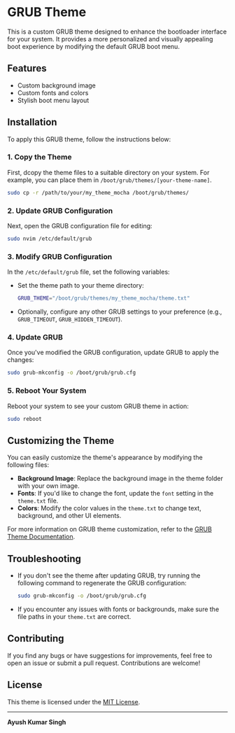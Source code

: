 # GRUB Theme

This is a custom GRUB theme designed to enhance the bootloader interface for your system. It provides a more personalized and visually appealing boot experience by modifying the default GRUB boot menu.

## Features

- Custom background image
- Custom fonts and colors
- Stylish boot menu layout

## Installation

To apply this GRUB theme, follow the instructions below:

### 1. Copy the Theme

First, dcopy the theme files to a suitable directory on your system. For example, you can place them in `/boot/grub/themes/[your-theme-name]`.

```bash
sudo cp -r /path/to/your/my_theme_mocha /boot/grub/themes/
```

### 2. Update GRUB Configuration

Next, open the GRUB configuration file for editing:

```bash
sudo nvim /etc/default/grub
```

### 3. Modify GRUB Configuration

In the `/etc/default/grub` file, set the following variables:

- Set the theme path to your theme directory:

  ```bash
  GRUB_THEME="/boot/grub/themes/my_theme_mocha/theme.txt"
  ```

- Optionally, configure any other GRUB settings to your preference (e.g., `GRUB_TIMEOUT`, `GRUB_HIDDEN_TIMEOUT`).

### 4. Update GRUB

Once you've modified the GRUB configuration, update GRUB to apply the changes:

  ```bash
  sudo grub-mkconfig -o /boot/grub/grub.cfg
  ```

### 5. Reboot Your System

Reboot your system to see your custom GRUB theme in action:

```bash
sudo reboot
```

## Customizing the Theme

You can easily customize the theme's appearance by modifying the following files:

- **Background Image**: Replace the background image in the theme folder with your own image.
- **Fonts**: If you'd like to change the font, update the `font` setting in the `theme.txt` file.
- **Colors**: Modify the color values in the `theme.txt` to change text, background, and other UI elements.

For more information on GRUB theme customization, refer to the [GRUB Theme Documentation](https://www.gnu.org/software/grub/manual/grub.html#Themes).

## Troubleshooting

- If you don't see the theme after updating GRUB, try running the following command to regenerate the GRUB configuration:

  ```bash
  sudo grub-mkconfig -o /boot/grub/grub.cfg
  ```

- If you encounter any issues with fonts or backgrounds, make sure the file paths in your `theme.txt` are correct.

## Contributing

If you find any bugs or have suggestions for improvements, feel free to open an issue or submit a pull request. Contributions are welcome!

## License

This theme is licensed under the [MIT License](LICENSE).

---

**Ayush Kumar Singh**  